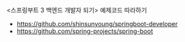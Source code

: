 
<스프링부트 3 백엔드 개발자 되기> 예제코드 따라하기 
* https://github.com/shinsunyoung/springboot-developer
* https://github.com/spring-projects/spring-boot

